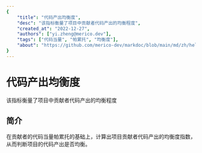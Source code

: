```yaml
---
{
    "title": "代码产出均衡度",
    "desc": "该指标衡量了项目中贡献者代码产出的均衡程度",
    "created_at": "2022-12-27",
    "authors": ["yi.zheng@merico.dev"],
    "tags": ["代码当量", "帕累托", "均衡度"],
    "about": "https://github.com/merico-dev/markdoc/blob/main/md/zh/help-sample.md",
}
---
```


# 代码产出均衡度

该指标衡量了项目中贡献者代码产出的均衡程度

## 简介

<div data-section="abstract">

在贡献者的代码当量帕累托的基础上，计算出项目贡献者代码产出的均衡度指数，从而判断项目的代码产出是否均衡。

</div>
